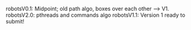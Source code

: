 robotsV0.1:	Midpoint; old path algo, boxes over each other --> V1.
robotsV2.0:	pthreads and commands algo
robotsV1.1: 	Version 1 ready to submit!
